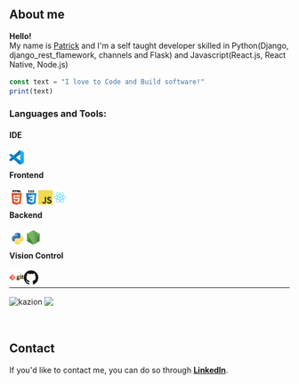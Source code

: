 ## About me
**Hello!**
<br/>
My name is [Patrick](https://patrickkabwe.com) and I'm a self taught developer skilled in Python(Django, django_rest_flamework, channels and Flask) and Javascript(React.js, React Native, Node.js)

```javascript
const text = "I love to Code and Build software!"
print(text)
```

### Languages and Tools:

#### IDE

<img align="left" alt="Visual Studio Code" width="26px" src="https://raw.githubusercontent.com/github/explore/80688e429a7d4ef2fca1e82350fe8e3517d3494d/topics/visual-studio-code/visual-studio-code.png" />

<br/>

#### Frontend

<img align="left" alt="HTML5" width="26px" src="https://raw.githubusercontent.com/github/explore/80688e429a7d4ef2fca1e82350fe8e3517d3494d/topics/html/html.png" />
<img align="left" alt="CSS3" width="26px" src="https://raw.githubusercontent.com/github/explore/80688e429a7d4ef2fca1e82350fe8e3517d3494d/topics/css/css.png" />
<img align="left" alt="JavaScript" width="26px" src="https://raw.githubusercontent.com/github/explore/80688e429a7d4ef2fca1e82350fe8e3517d3494d/topics/javascript/javascript.png" />
<img align="left" alt="Reacjs" width="26px" src="https://raw.githubusercontent.com/github/explore/78df643247d429f6cc873026c0622819ad797942/topics/react/react.png" />

<br/>

#### Backend

<img align="left" alt="Reacjs" width="30px" src="https://raw.githubusercontent.com/github/explore/78df643247d429f6cc873026c0622819ad797942/topics/python/python.png" />
<img align="left" alt="Reacjs" width="26px" src="https://raw.githubusercontent.com/github/explore/78df643247d429f6cc873026c0622819ad797942/topics/nodejs/nodejs.png" />

<br/>

#### Vision Control

<img align="left" alt="Git" width="26px" src="https://raw.githubusercontent.com/github/explore/78df643247d429f6cc873026c0622819ad797942/topics/git/git.png" />
<img align="left" alt="GitHub" width="26px" src="https://raw.githubusercontent.com/github/explore/78df643247d429f6cc873026c0622819ad797942/topics/github/github.png" />



<br/>

---
<span>
  <img align="center" src="https://github-readme-stats.vercel.app/api?username=Kazion500&count_private=true&show_icons=true&theme=radical&hide=stars" alt="kazion" />
</span>
<span>
  <img align="center" src="https://github-readme-stats.vercel.app/api/top-langs/?username=Kazion500&layout=compact&theme=tokyonight" />
</span>
<br />
<br />
<br />

## Contact
If you'd like to contact me, you can do so through **[LinkedIn](https://linkedin.com/in/patrick-kabwe-08197714a)**. 
